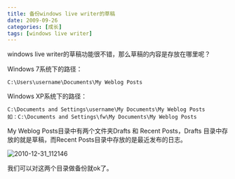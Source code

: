 ```yaml
---
title: 备份windows live writer的草稿
date: 2009-09-26
categories: [成长]
tags: [windows live writer]
---
```


windows live writer的草稿功能很不错，那么草稿的内容是存放在哪里呢？

Windows 7系统下的路径：

```
C:\Users\username\Documents\My Weblog Posts
```

Windows XP系统下的路径：

```
C:\Documents and Settings\username\My Documents\My Weblog Posts
如：C:\Documents and Settings\fw\My Documents\My Weblog Posts
```

My Weblog Posts目录中有两个文件夹Drafts 和 Recent Posts，Drafts 目录中存放的就是草稿，而Recent Posts目录中存放的是最近发布的日志。

![2010-12-31_112146](https://cdn.jsdelivr.net/gh/oec2003/hblog-images/img/202201290755981.gif)

我们可以对这两个目录做备份就ok了。

